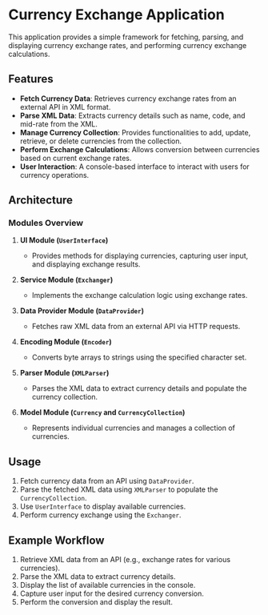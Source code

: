 # Currency Exchange Application

This application provides a simple framework for fetching, parsing, and displaying currency exchange rates, and performing currency exchange calculations.

## Features

- **Fetch Currency Data**: Retrieves currency exchange rates from an external API in XML format.
- **Parse XML Data**: Extracts currency details such as name, code, and mid-rate from the XML.
- **Manage Currency Collection**: Provides functionalities to add, update, retrieve, or delete currencies from the collection.
- **Perform Exchange Calculations**: Allows conversion between currencies based on current exchange rates.
- **User Interaction**: A console-based interface to interact with users for currency operations.

## Architecture

### Modules Overview

1. **UI Module (`UserInterface`)**
   - Provides methods for displaying currencies, capturing user input, and displaying exchange results.

2. **Service Module (`Exchanger`)**
   - Implements the exchange calculation logic using exchange rates.

3. **Data Provider Module (`DataProvider`)**
   - Fetches raw XML data from an external API via HTTP requests.

4. **Encoding Module (`Encoder`)**
   - Converts byte arrays to strings using the specified character set.

5. **Parser Module (`XMLParser`)**
   - Parses the XML data to extract currency details and populate the currency collection.

6. **Model Module (`Currency` and `CurrencyCollection`)**
   - Represents individual currencies and manages a collection of currencies.

## Usage

1. Fetch currency data from an API using `DataProvider`.
2. Parse the fetched XML data using `XMLParser` to populate the `CurrencyCollection`.
3. Use `UserInterface` to display available currencies.
4. Perform currency exchange using the `Exchanger`.

## Example Workflow

1. Retrieve XML data from an API (e.g., exchange rates for various currencies).
2. Parse the XML data to extract currency details.
3. Display the list of available currencies in the console.
4. Capture user input for the desired currency conversion.
5. Perform the conversion and display the result.
